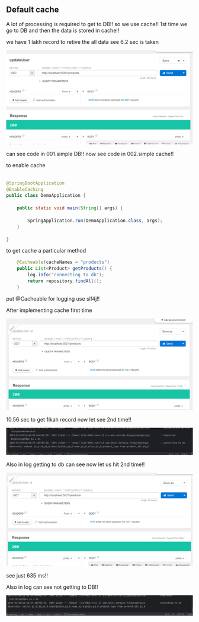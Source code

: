 ## Default cache

A lot of processing is required to get to DB!! so we use cache!! 1st time we go to DB and then the data is stored in cache!!

we have 1 lakh record to retive the all data see 6.2 sec is taken 

![alt text](image.png)

can see code in 001.simple DB!!
now see code in 002.simple cache!!

to enable cache

```java

@SpringBootApplication
@EnableCaching
public class DemoApplication {

	public static void main(String[] args) {

		SpringApplication.run(DemoApplication.class, args);
	}

}

```
to get cache a particular method

```java
    @Cacheable(cacheNames = "products")
    public List<Product> getProducts() {
        log.info("connecting to db");
        return repository.findAll();
    }

```
put @Cacheable for logging use slf4j!!


After implementing cache first time

![](image-1.png)

10.56 sec to get 1lkah record now let see 2nd time!!

![alt text](image-2.png)

Also in log getting to db can see now let us hit 2nd time!!

![alt text](image-3.png)

see just 635 ms!!

Also in log can see not getting to DB!!

![alt text](image-4.png)

